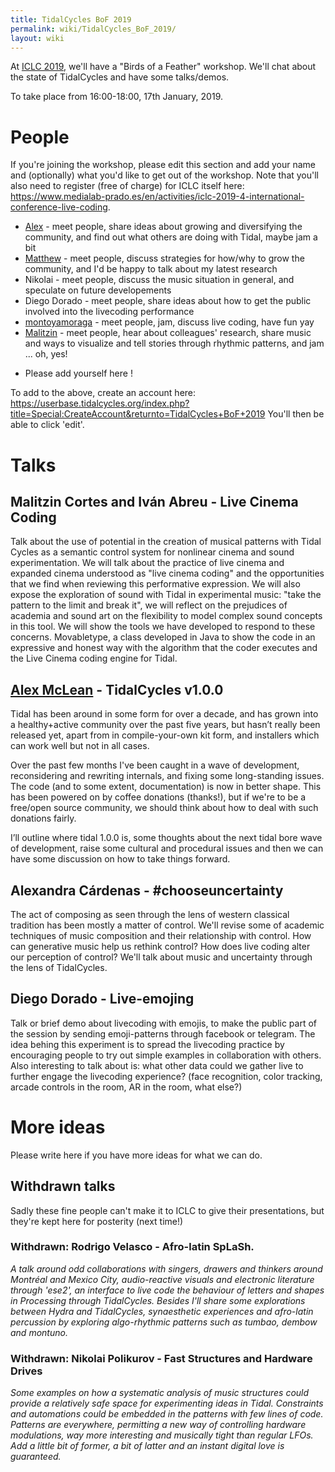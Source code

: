 ```yaml
---
title: TidalCycles BoF 2019
permalink: wiki/TidalCycles_BoF_2019/
layout: wiki
---
```


At [ICLC 2019](https://iclc.livecodenetwork.org/2019/), we'll have a
"Birds of a Feather" workshop. We'll chat about the state of TidalCycles
and have some talks/demos.

To take place from 16:00-18:00, 17th January, 2019.

# People

If you're joining the workshop, please edit this section and add your
name and (optionally) what you'd like to get out of the workshop. Note
that you'll also need to register (free of charge) for ICLC itself here:
<https://www.medialab-prado.es/en/activities/iclc-2019-4-international-conference-live-coding>.

-   [Alex](http://slab.org/) - meet people, share ideas about growing
    and diversifying the community, and find out what others are doing
    with Tidal, maybe jam a bit
-   [Matthew](https://matthewtift.com/) - meet people, discuss
    strategies for how/why to grow the community, and I'd be happy to
    talk about my latest research
-   Nikolai - meet people, discuss the music situation in general, and
    speculate on future developements
-   Diego Dorado - meet people, share ideas about how to get the public
    involved into the livecoding performance
-   [montoyamoraga](http://montoyamoraga.io/) - meet people, jam,
    discuss live coding, have fun yay
-   [Malitzin](http://malitzincortes.net/) - meet people, hear about
    colleagues' research, share music and ways to visualize and tell
    stories through rhythmic patterns, and jam ... oh, yes!

<!-- -->

-   Please add yourself here !

To add to the above, create an account here:
<https://userbase.tidalcycles.org/index.php?title=Special:CreateAccount&returnto=TidalCycles+BoF+2019>
You'll then be able to click 'edit'.

# Talks

## Malitzin Cortes and Iván Abreu - Live Cinema Coding

Talk about the use of potential in the creation of musical patterns with
Tidal Cycles as a semantic control system for nonlinear cinema and sound
experimentation. We will talk about the practice of live cinema and
expanded cinema understood as "live cinema coding" and the opportunities
that we find when reviewing this performative expression. We will also
expose the exploration of sound with Tidal in experimental music: "take
the pattern to the limit and break it", we will reflect on the
prejudices of academia and sound art on the flexibility to model complex
sound concepts in this tool. We will show the tools we have developed to
respond to these concerns. Movabletype, a class developed in Java to
show the code in an expressive and honest way with the algorithm that
the coder executes and the Live Cinema coding engine for Tidal.

## [Alex McLean](/wiki/User%3AYaxu "wikilink") - TidalCycles v1.0.0

Tidal has been around in some form for over a decade, and has grown into
a healthy+active community over the past five years, but hasn’t really
been released yet, apart from in compile-your-own kit form, and
installers which can work well but not in all cases.

Over the past few months I've been caught in a wave of development,
reconsidering and rewriting internals, and fixing some long-standing
issues. The code (and to some extent, documentation) is now in better
shape. This has been powered on by coffee donations (thanks!), but if
we're to be a free/open source community, we should think about how to
deal with such donations fairly.

I’ll outline where tidal 1.0.0 is, some thoughts about the next tidal
bore wave of development, raise some cultural and procedural issues and
then we can have some discussion on how to take things forward.

## Alexandra Cárdenas - \#chooseuncertainty

The act of composing as seen through the lens of western classical
tradition has been mostly a matter of control. We'll revise some of
academic techniques of music composition and their relationship with
control. How can generative music help us rethink control? How does live
coding alter our perception of control? We'll talk about music and
uncertainty through the lens of TidalCycles.

## Diego Dorado - Live-emojing

Talk or brief demo about livecoding with emojis, to make the public part
of the session by sending emoji-patterns through facebook or telegram.
The idea behing this experiment is to spread the livecoding practice by
encouraging people to try out simple examples in collaboration with
others. Also interesting to talk about is: what other data could we
gather live to further engage the livecoding experience? (face
recognition, color tracking, arcade controls in the room, AR in the
room, what else?)

# More ideas

Please write here if you have more ideas for what we can do.

## Withdrawn talks

Sadly these fine people can't make it to ICLC to give their
presentations, but they're kept here for posterity (next time!)

### Withdrawn: Rodrigo Velasco - Afro-latin SpLaSh.

*A talk around odd collaborations with singers, drawers and thinkers
around Montréal and Mexico City, audio-reactive visuals and electronic
literature through 'ese2', an interface to live code the behaviour of
letters and shapes in Processing through TidalCycles. Besides I'll share
some explorations between Hydra and TidalCycles, synaesthetic
experiences and afro-latin percussion by exploring algo-rhythmic
patterns such as tumbao, dembow and montuno.*

### Withdrawn: Nikolai Polikurov - Fast Structures and Hardware Drives

*Some examples on how a systematic analysis of music structures could
provide a relatively safe space for experimenting ideas in Tidal.
Constraints and automations could be embedded in the patterns with few
lines of code. Patterns are everywhere, permitting a new way of
controlling hardware modulations, way more interesting and musically
tight than regular LFOs. Add a little bit of former, a bit of latter and
an instant digital love is guaranteed.*
